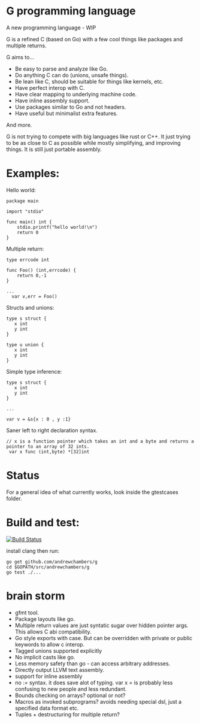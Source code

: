 # G programming language

A new programming language - WIP

G is a refined C (based on Go) with a few cool things like packages and multiple returns.

G aims to...

* Be easy to parse and analyze like Go.
* Do anything C can do (unions, unsafe things).
* Be lean like C, should be suitable for things like kernels, etc.
* Have perfect interop with C.
* Have clear mapping to underlying machine code.
* Have inline assembly support.
* Use packages similar to Go and not headers.
* Have useful but minimalist extra features.

And more.

G is not trying to compete with big languages like rust or C++. It just trying to be as close to C as possible while mostly simplifying, and improving things. It is still just portable assembly.

# Examples:


Hello world:
```
package main

import "stdio"

func main() int {
    stdio.printf("hello world!\n")
    return 0
}
```


Multiple return:

```
type errcode int

func Foo() (int,errcode) {
    return 0,-1
}

...
  var v,err = Foo()
```
Structs and unions:
```
type s struct {
   x int
   y int
}

type u union {
   x int
   y int
}
```

Simple type inference:

```
type s struct {
   x int
   y int
}

...

var v = &s{x : 0 , y :1}

```
Saner left to right declaration syntax.
```
// x is a function pointer which takes an int and a byte and returns a pointer to an array of 32 ints.
 var x func (int,byte) *[32]int
```


# Status

For a general idea of what currently works, look inside the gtestcases folder.

# Build and test:
[![Build Status](https://travis-ci.org/andrewchambers/g.svg?branch=master)](https://travis-ci.org/andrewchambers/g)

install clang then run:

```
go get github.com/andrewchambers/g
cd $GOPATH/src/andrewchambers/g
go test ./...
```

# brain storm

* gfmt tool.
* Package layouts like go.
* Multiple return values are just syntatic sugar over hidden pointer args. This allows C abi compatibility.
* Go style exports with case. But can be overridden with private or public keywords to allow c interop.
* Tagged unions supported explicitly
* No implicit casts like go.
* Less memory safety than go - can access arbitrary addresses.
* Directly output LLVM text assembly.
* support for inline assembly
* no := syntax. it does save alot of typing. var x = is probably less confusing to new people and less redundant.
* Bounds checking on arrays? optional or not?
* Macros as invoked subprograms? avoids needing special dsl, just a specified data format etc.
* Tuples + destructuring for multiple return?
